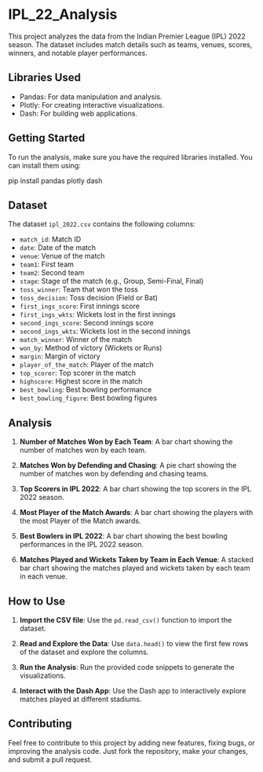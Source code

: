 # IPL_22_Analysis

This project analyzes the data from the Indian Premier League (IPL) 2022 season. The dataset includes match details such as teams, venues, scores, winners, and notable player performances.


## Libraries Used

- Pandas: For data manipulation and analysis.
- Plotly: For creating interactive visualizations.
- Dash: For building web applications.

## Getting Started

To run the analysis, make sure you have the required libraries installed. You can install them using:


pip install pandas plotly dash


## Dataset

The dataset `ipl_2022.csv` contains the following columns:

- `match_id`: Match ID
- `date`: Date of the match
- `venue`: Venue of the match
- `team1`: First team
- `team2`: Second team
- `stage`: Stage of the match (e.g., Group, Semi-Final, Final)
- `toss_winner`: Team that won the toss
- `toss_decision`: Toss decision (Field or Bat)
- `first_ings_score`: First innings score
- `first_ings_wkts`: Wickets lost in the first innings
- `second_ings_score`: Second innings score
- `second_ings_wkts`: Wickets lost in the second innings
- `match_winner`: Winner of the match
- `won_by`: Method of victory (Wickets or Runs)
- `margin`: Margin of victory
- `player_of_the_match`: Player of the match
- `top_scorer`: Top scorer in the match
- `highscore`: Highest score in the match
- `best_bowling`: Best bowling performance
- `best_bowling_figure`: Best bowling figures

## Analysis

1. **Number of Matches Won by Each Team**: A bar chart showing the number of matches won by each team.

2. **Matches Won by Defending and Chasing**: A pie chart showing the number of matches won by defending and chasing teams.

3. **Top Scorers in IPL 2022**: A bar chart showing the top scorers in the IPL 2022 season.

4. **Most Player of the Match Awards**: A bar chart showing the players with the most Player of the Match awards.

5. **Best Bowlers in IPL 2022**: A bar chart showing the best bowling performances in the IPL 2022 season.

6. **Matches Played and Wickets Taken by Team in Each Venue**: A stacked bar chart showing the matches played and wickets taken by each team in each venue.

## How to Use

1. **Import the CSV file**: Use the `pd.read_csv()` function to import the dataset.

2. **Read and Explore the Data**: Use `data.head()` to view the first few rows of the dataset and explore the columns.

3. **Run the Analysis**: Run the provided code snippets to generate the visualizations.

4. **Interact with the Dash App**: Use the Dash app to interactively explore matches played at different stadiums.


## Contributing

Feel free to contribute to this project by adding new features, fixing bugs, or improving the analysis code.
Just fork the repository, make your changes, and submit a pull request.

